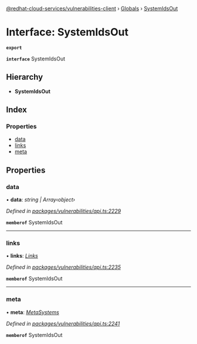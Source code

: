 [@redhat-cloud-services/vulnerabilities-client](../README.md) › [Globals](../globals.md) › [SystemIdsOut](systemidsout.md)

# Interface: SystemIdsOut

**`export`** 

**`interface`** SystemIdsOut

## Hierarchy

* **SystemIdsOut**

## Index

### Properties

* [data](systemidsout.md#data)
* [links](systemidsout.md#links)
* [meta](systemidsout.md#meta)

## Properties

###  data

• **data**: *string | Array‹object›*

*Defined in [packages/vulnerabilities/api.ts:2229](https://github.com/fhlavac/javascript-clients/blob/master/packages/vulnerabilities/api.ts#L2229)*

**`memberof`** SystemIdsOut

___

###  links

• **links**: *[Links](links.md)*

*Defined in [packages/vulnerabilities/api.ts:2235](https://github.com/fhlavac/javascript-clients/blob/master/packages/vulnerabilities/api.ts#L2235)*

**`memberof`** SystemIdsOut

___

###  meta

• **meta**: *[MetaSystems](metasystems.md)*

*Defined in [packages/vulnerabilities/api.ts:2241](https://github.com/fhlavac/javascript-clients/blob/master/packages/vulnerabilities/api.ts#L2241)*

**`memberof`** SystemIdsOut
